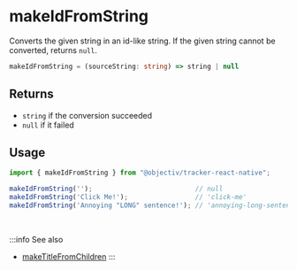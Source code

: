 # makeIdFromString

Converts the given string in an id-like string. If the given string cannot be converted, returns `null`.

```typescript
makeIdFromString = (sourceString: string) => string | null
```  

## Returns
- `string` if the conversion succeeded  
- `null` if it failed

## Usage

```ts
import { makeIdFromString } from "@objectiv/tracker-react-native";
```

```js
makeIdFromString('');                          // null
makeIdFromString('Click Me!');                 // 'click-me'
makeIdFromString('Annoying "LONG" sentence!'); // 'annoying-long-sentence'
```

<br />

:::info See also
- [makeTitleFromChildren](/tracking/react-native/api-reference/common/factories/makeTitleFromChildren.md)
:::
